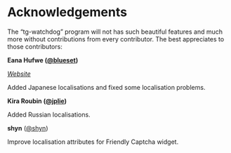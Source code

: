 # Acknowledgements

The “tg-watchdog” program will not has such beautiful features and much more without contributions from every contributor. The best appreciates to those contributors:

**Eana Hufwe ([@blueset](https://github.com/blueset))**

*[Website](https://1a23.com/)*

Added Japanese localisations and fixed some localisation problems.

**Kira Roubin ([@jplie](https://github.com/jplie))**

Added Russian localisations.

**shyn** ([@shyn](https://github.com/shyn))

Improve localisation attributes for Friendly Captcha widget.
